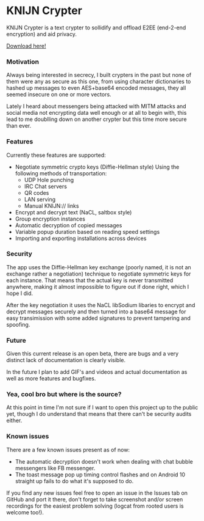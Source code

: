 # KNIJN Crypter

KNIJN Crypter is a text crypter to sollidify and offload E2EE (end-2-end encryption) and aid privacy.

[Download here!](https://github.com/BRUHItsABunny/KNIJN-Crypter/releases/)

### Motivation

Always being interested in secrecy, I built crypters in the past but none of them were any as secure as this one, from using character dictionaries to hashed up messages to even AES+base64 encoded messages, they all seemed insecure on one or more vectors.

Lately I heard about messengers being attacked with MITM attacks and social media not encrypting data well enough or at all to begin with, this lead to me doublling down on another crypter but this time more secure than ever.

### Features

Currently these features are supported:

* Negotiate symmetric crypto keys (Diffie-Hellman style)
	Using the following methods of transportation:
	* UDP Hole punching
	* IRC Chat servers
	* QR codes
	* LAN serving
	* Manual KNIJN:// links
* Encrypt and decrypt text (NaCL, saltbox style)
* Group encryption instances
* Automatic decryption of copied messages
* Variable popup duration based on reading speed settings
* Importing and exporting installations across devices

### Security

The app uses the Diffie-Hellman key exchange (poorly named, it is not an exchange rather a negotiation) technique to negotiate symmetric keys for each instance. That means that the actual key is never transmitted anywhere, making it almost impossible to figure out if done right, which I hope I did.

After the key negotiation it uses the NaCL libSodium libaries to encrypt and decrypt messages securely and then turned into a base64 message for easy transimission with some added signatures to prevent tampering and spoofing.

### Future

Given this current release is an open beta, there are bugs and a very distinct lack of documentation is clearly visible.

In the future I plan to add GIF's and videos and actual documentation as well as more features and bugfixes.

### Yea, cool bro but where is the source?

At this point in time I'm not sure if I want to open this project up to the public yet, though I do understand that means that there can't be security audits either.

### Known issues

There are a few known issues present as of now:
* The automatic decryption doesn't work when dealing with chat bubble messengers like FB messenger.
* The toast message pop up timing control flashes and on Android 10 straight up fails to do what it's supposed to do.

If you find any new issues feel free to open an issue in the Issues tab on GitHub and port it there, don't forget to take screenshot and/or screen recordings for the easiest problem solving (logcat from rooted users is welcome too!).
